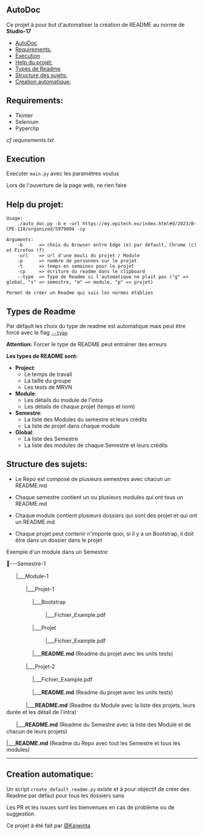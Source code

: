 ## AutoDoc

Ce projet à pour but d'automatiser la création de README au norme de **Studio-17**

- [AutoDoc](#autodoc)
- [Requirements:](#requirements)
- [Execution](#execution)
- [Help du projet:](#help-du-projet)
- [Types de Readme](#types-de-readme)
- [Structure des sujets:](#structure-des-sujets)
- [Creation automatique:](#creation-automatique)

## Requirements:

- Tkinter
- Selenium
- Pyperclip

*cf requirements.txt* 

## Execution

Executer `main.py` avec les paramètres voulus

Lors de l'ouverture de la page web, ne rien faire

## Help du projet:


```
Usage:
    ./auto_doc.py -b e -url https://my.epitech.eu/index.html#d/2023/B-CPE-110/organized/5979804 -cp

Arguments:
    -b      => choix du Browser entre Edge (e) par défault, Chrome (c) et Firefox (f)
    -url    => url d'une mouli du projet / Module
    -p      => nombre de personnes sur le projet
    -t      => temps en semaines pour le projet
    -cp     => écriture du readme dans le clipboard
    --type  => Type de Readme si l'automatique ne plait pas ("g" => global, "s" => semestre, "m" => module, "p" => projet)

Permet de créer un Readme qui suis les normes établies
```

## Types de Readme

Par défault les choix du type de readme est automatique mais peut être forcé avec le flag [`--type`](#help-du-projet)

**Attention:** Forcer le type de README peut entraîner des erreurs

**Les types de README sont:**
- **Project**:
  - Le temps de travail
  - La taille du groupe
  - Les tests de MRVN
- **Module**:
  - Les détails du module de l'intra
  - Les détails de chaque projet (temps et nom)
- **Semestre**:
  - La liste des Modules du semestre et leurs crédits
  - La liste de projet dans chaque module
- **Global**:
  - La liste des Semestre
  - La liste des modules de chaque Semestre et leurs crédits

## Structure des sujets:

- Le Repo est composé de plusieurs semestres avec chacun un README.md

- Chaque semestre contient un ou plusieurs modules qui ont tous un README.md

- Chaque module contient plusieurs dossiers qui sont des projet et qui ont un README.md

- Chaque projet peut contenir n'importe quoi, si il y a un Bootstrap, il doit être dans un dossier dans le projet

Exemple d'un module dans un Semestre:

📂---Semestre-1

ㅤㅤ|\_\_\_Module-1

ㅤㅤㅤㅤ|\_\_\_Projet-1

ㅤㅤㅤㅤㅤ  |\_\_\_Bootstrap

ㅤㅤㅤㅤㅤㅤㅤㅤ|\_\_\_Fichier_Example.pdf

ㅤㅤㅤㅤㅤ  |\_\_\_Projet

ㅤㅤㅤㅤㅤㅤㅤㅤ|\_\_\_Fichier_Example.pdf

ㅤㅤㅤㅤㅤ  |\_\_\_**README.md** (Readme du projet avec les units tests)

ㅤㅤㅤㅤ|\_\_\_Projet-2

ㅤㅤㅤㅤㅤ  |\_\_\_Fichier_Example.pdf

ㅤㅤㅤㅤㅤ  |\_\_\_**README.md** (Readme du projet avec les units tests)

ㅤㅤㅤㅤ|\_\_\_**README.md** (Readme du Module avec la liste des projets, leurs durée et les détail de l'intra)

ㅤㅤ|\_\_\_**README.md** (Readme du Semestre avec la liste des Module et de chacun de leurs projets)

|\_\_\_**README.md** (Readme du Repo avec tout les Semestre et tous les modules)

---

## Creation automatique:

Un script `create_default_readme.py` existe et à pour objectif de créer des Readme par défaut pour tous les dossiers sans

Les PR et les issues sont les bienvenues en cas de problème ou de suggestion


Ce projet à été fait par [@Kaiwinta](https://github.com/Kaiwinta)